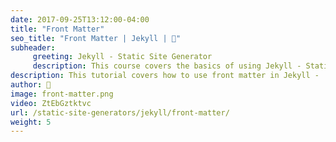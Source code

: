 ```yaml
---
date: 2017-09-25T13:12:00-04:00
title: "Front Matter"
seo_title: "Front Matter | Jekyll | 🦒"
subheader:
     greeting: Jekyll - Static Site Generator
     description: This course covers the basics of using Jekyll - Static Site Generator. Work your way through the videos/articles and I'll teach you everything you need to know to create a professional and scalable website or blog!
description: This tutorial covers how to use front matter in Jekyll -  Static Site Generator.
author: 🦒
image: front-matter.png
video: ZtEbGztktvc
url: /static-site-generators/jekyll/front-matter/
weight: 5
---
```

